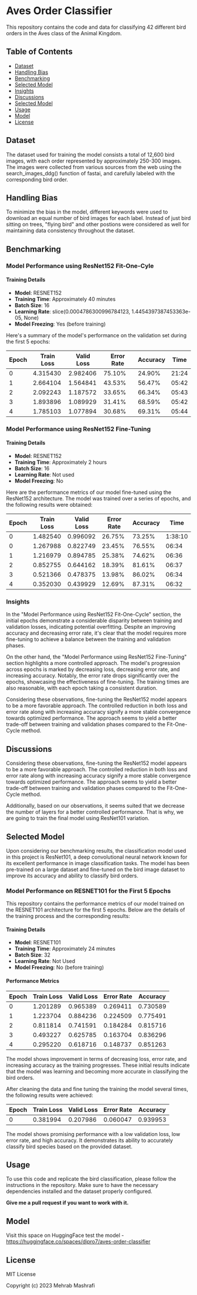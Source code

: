 # Aves Order Classifier

This repository contains the code and data for classifying 42 different bird orders in the Aves class of the Animal Kingdom.

## Table of Contents
- [Dataset](#dataset)
- [Handling Bias](#handling-bias)
- [Benchmarking](#benchmarking)
- [Selected Model](#selected-model)
- [Insights](#insights)
- [Discussions](#discussions)
- [Selected Model](#selected-model)
- [Usage](#usage)
- [Model](#model)
- [License](#license)

## Dataset
The dataset used for training the model consists a total of 12,600 bird images, with each order represented by approximately 250-300 images. The images were collected from various sources from the web using the search_images_ddg() function of fastai, and carefully labeled with the corresponding bird order.

## Handling Bias
To minimize the bias in the model, different keywords were used to download an equal number of bird images for each label. Instead of just bird sitting on trees, "flying bird" and other postions were considered as well for maintaining data consistency throughout the dataset.

## Benchmarking

### Model Performance using ResNet152 Fit-One-Cyle
#### Training Details

- **Model**: RESNET152
- **Training Time**: Approximately 40 minutes
- **Batch Size**: 16
- **Learning Rate**: slice(0.0004786300996784123, 1.4454397387453363e-05, None)
- **Model Freezing**: Yes (before training)

Here's a summary of the model's performance on the validation set during the first 5 epochs:

| Epoch | Train Loss | Valid Loss | Error Rate | Accuracy | Time   |
|-------|------------|------------|------------|----------|--------|
| 0     | 4.315430   | 2.982406   | 75.10%     | 24.90%   | 21:24  |
| 1     | 2.664104   | 1.564841   | 43.53%     | 56.47%   | 05:42  |
| 2     | 2.092243   | 1.187572   | 33.65%     | 66.34%   | 05:43  |
| 3     | 1.893896   | 1.089929   | 31.41%     | 68.59%   | 05:42  |
| 4     | 1.785103   | 1.077894   | 30.68%     | 69.31%   | 05:44  |

### Model Performance using ResNet152 Fine-Tuning
#### Training Details

- **Model**: RESNET152
- **Training Time**: Approximately 2 hours
- **Batch Size**: 16
- **Learning Rate**: Not used
- **Model Freezing**: No

Here are the performance metrics of our model fine-tuned using the ResNet152 architecture. The model was trained over a series of epochs, and the following results were obtained:

| Epoch | Train Loss | Valid Loss | Error Rate | Accuracy | Time    |
|-------|------------|------------|------------|----------|---------|
| 0     | 1.482540   | 0.996092   | 26.75%     | 73.25%   | 1:38:10 |
| 0     | 1.267988   | 0.822749   | 23.45%     | 76.55%   | 06:34   |
| 1     | 1.216979   | 0.894785   | 25.38%     | 74.62%   | 06:36   |
| 2     | 0.852755   | 0.644162   | 18.39%     | 81.61%   | 06:37   |
| 3     | 0.521366   | 0.478375   | 13.98%     | 86.02%   | 06:34   |
| 4     | 0.352030   | 0.439929   | 12.69%     | 87.31%   | 06:32   |


### Insights

In the "Model Performance using ResNet152 Fit-One-Cycle" section, the initial epochs demonstrate a considerable disparity between training and validation losses, indicating potential overfitting. Despite an improving accuracy and decreasing error rate, it's clear that the model requires more fine-tuning to achieve a balance between the training and validation phases.

On the other hand, the "Model Performance using ResNet152 Fine-Tuning" section highlights a more controlled approach. The model's progression across epochs is marked by decreasing loss, decreasing error rate, and increasing accuracy. Notably, the error rate drops significantly over the epochs, showcasing the effectiveness of fine-tuning. The training times are also reasonable, with each epoch taking a consistent duration.

Considering these observations, fine-tuning the ResNet152 model appears to be a more favorable approach. The controlled reduction in both loss and error rate along with increasing accuracy signify a more stable convergence towards optimized performance. The approach seems to yield a better trade-off between training and validation phases compared to the Fit-One-Cycle method.


## Discussions

Considering these observations, fine-tuning the ResNet152 model appears to be a more favorable approach. The controlled reduction in both loss and error rate along with increasing accuracy signify a more stable convergence towards optimized performance. The approach seems to yield a better trade-off between training and validation phases compared to the Fit-One-Cycle method.

Additionally, based on our observations, it seems suited that we decrease the number of layers for a better controlled performance. That is why, we are going to train the final model using ResNet101 variation.

## Selected Model
Upon considering our benchmarking results, the classification model used in this project is ResNet101, a deep convolutional neural network known for its excellent performance in image classification tasks. The model has been pre-trained on a large dataset and fine-tuned on the bird image dataset to improve its accuracy and ability to classify bird orders.



### Model Performance on RESNET101 for the First 5 Epochs

This repository contains the performance metrics of our model trained on the RESNET101 architecture for the first 5 epochs. Below are the details of the training process and the corresponding results:

#### Training Details

- **Model**: RESNET101
- **Training Time**: Approximately 24 minutes
- **Batch Size**: 32
- **Learning Rate**: Not Used
- **Model Freezing**: No (before training)

#### Performance Metrics

Epoch | Train Loss | Valid Loss | Error Rate | Accuracy |
----- | ---------- | ---------- | ---------- | -------- |
0     | 1.201289   | 0.965389   | 0.269411   | 0.730589 |
1     | 1.223704   | 0.884236   | 0.224509   | 0.775491 |
2     | 0.811814   | 0.741591   | 0.184284   | 0.815716 |
3     | 0.493227   | 0.625785   | 0.163704   | 0.836296 |
4     | 0.295220   | 0.618716   | 0.148737   | 0.851263 |

The model shows improvement in terms of decreasing loss, error rate, and increasing accuracy as the training progresses. These initial results indicate that the model was learning and becoming more accurate in classifying the bird orders.

After cleaning the data and fine tuning the training the model several times, the following results were achieved:

Epoch | Train Loss | Valid Loss | Error Rate | Accuracy |
------|------------|------------|------------|----------|
0     | 0.381994   | 0.207986   | 0.060047   | 0.939953 |

The model shows promising performance with a low validation loss, low error rate, and high accuracy. It demonstrates its ability to accurately classify bird species based on the provided dataset.

## Usage
To use this code and replicate the bird classification, please follow the instructions in the repository. Make sure to have the necessary dependencies installed and the dataset properly configured.

**Give me a pull request if you want to work with it.**

## Model
Visit this space on HuggingFace test the model - https://huggingface.co/spaces/dipro7/aves-order-classifier

## License
MIT License

Copyright (c) 2023 Mehrab Mashrafi